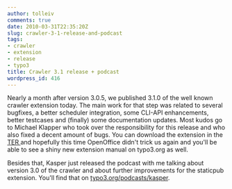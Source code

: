 ```yaml
---
author: tolleiv
comments: true
date: 2010-03-31T22:35:20Z
slug: crawler-3-1-release-and-podcast
tags:
- crawler
- extension
- release
- typo3
title: Crawler 3.1 release + podcast
wordpress_id: 416
---
```


Nearly a month after version 3.0.5, we published 3.1.0 of the well known crawler extension today. The main work for that step was related to several bugfixes, a better scheduler integration, some CLI-API enhancements, better testcases and (finally) some documentation updates. Most kudos go to Michael Klapper who took over the responsibility for this release and who also fixed a decent amount of bugs.
You can download the extension in the [TER ](http://typo3.org/extensions/repository/view/crawler/current/) and hopefully this time OpenOffice didn't trick us again and you'll be able to see a shiny new extension manual on typo3.org as well.

Besides that, Kasper just released the podcast with me talking about version 3.0 of the crawler and about further improvements for the staticpub extension. You'll find that on [typo3.org/podcasts/kasper](http://typo3.org/podcasts/kasper).

